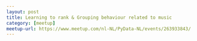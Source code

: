 ```yaml
---
layout: post
title: Learning to rank & Grouping behaviour related to music
category: [meetup]
meetup-url: https://www.meetup.com/nl-NL/PyData-NL/events/263933843/
---
```

